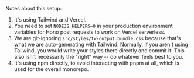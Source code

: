 Notes about this setup:

1. It's using Tailwind and Vercel.
2. You need to set `NODEJS_HELPERS=0` in your production environment variables for Hono post requests to work on Vercel serverless.
3. We are git-ignoring `src/styles/tw-output.bundle.css` because that's what we are auto-generating with Tailwind. Normally, if you aren't using Tailwind, you would write your styles there directly and commit it. This also isn't necessarily the "right" way -- do whatever feels best to you.
4. It's using npm directly, to avoid interacting with pnpm at all, which is used for the overall monorepo.
